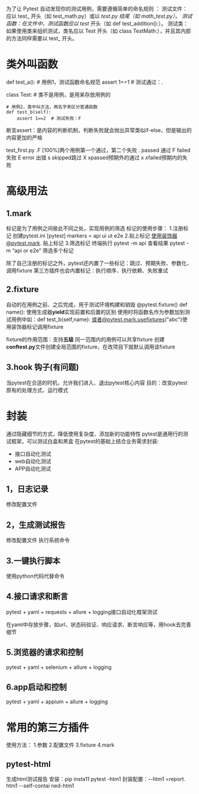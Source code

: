 为了让 Pytest 自动发现你的测试用例，需要遵循简单的命名规则 ：
测试文件：应以 test_ 开头（如 test_math.py）或以 _test.py 结尾（如 math_test.py）。
测试函数：在文件中，测试函数应以 test_ 开头（如 def test_addition():）。
测试类：如果使用类来组织测试，类名应以 Test 开头（如 class TestMath:），并且其内部的方法同样需要以 test_ 开头。

#  类外叫函数
def test_a():  # 用例1，测试函数命名规范
    assert 1==1  # 测试通过：.


class Test:  # 类不是用例，是用来存放用例的

    # 用例2，类中叫方法，用名字来区分普通函数
    def test_b(self):
        assert 1==2  # 测试失败：F

断言assert：是内容的判断机制，判断失败就会抛出异常类似if-else，但是输出的内容更加的严格

test_first.py .F           [100%]两个用例第一个通过，第二个失败
.   passed 通过
F   failed 失败
E   error  出错
s   skipped跳过
X   xpassed预期外的通过
x   xfailed预期内的失败

# 高级用法
## 1.mark
标记是为了用例之间彼此不同之处，实现用例的筛选
标记的使用步骤：
1.注册标记 创建pytest.ini 
[pytest]
markers =
 api
 ui
 ut
 e2e
2.贴上标记  使用装饰器@pytest.mark.  贴上标记
3.筛选标记  终端执行   pytest -m api  查看结果
                    pytest -m “api or e2e"  筛选多个标记

除了自己注册的标记之外，pytest还内置了一些标记：跳过、预期失败、参数化、调用fixture
第三方插件也会内置标记：执行顺序、执行依赖、失败重试

## 2.fixture

自动的在用例之前、之后完成，用于测试环境构建和销毁
@pytest.fixture()
def name():
使用生成器**yield**实现前置和后置的区别
使用时将函数名作为参数加到测试用例中如：def test_b(self,name):
或者@pytest.mark.usefixtures("abc")使用装饰器标记调用fixture

fixture的作用范围：支持**五级**
同一范围内的用例可以共享fixture
创建**conftest.py**文件创建全局范围的fixture，在改项目下就默认调用该fixture

## 3.hook 钩子(有问题)

当pytest在合适的时机，允许我们进入、退出pytest核心内容
目的：改变pytest原有的处理方式、运行模式

# 封装
通过隐藏细节的方式，降低使用复杂度、添加新的功能特性
pytest是通用行的测试框架，可以测试白盒和黑盒
在pytest的基础上结合业务需求封装:
- 接口自动化测试
- web自动化测试
- APP自动化测试

## 1，日志记录
修改配置文件

## 2，生成测试报告
修改配置文件
执行系统命令

## 3.一键执行脚本
使用python代码代替命令

## 4.接口请求和断言
pytest + yaml + requests + allure + logging接口自动化框架测试

在yaml中存放步骤，如url、状态码验证、响应请求、断言响应等，用hook去完善细节
## 5.浏览器的请求和控制

pytest + yaml + selenium + allure + logging

## 6.app启动和控制
pytest + yaml + appium + allure + logging


# 常用的第三方插件
使用方法：
1.参数
2.配置文件
3.fixture
4.mark
## pytest-html  
生成html测试报告
安装：pip insta11 pytest -htm1
封装配置：--htm1 =report. htm1 --self-contai ned-htm1
